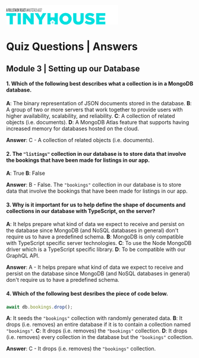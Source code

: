 <img src="../../../images/tinyhouse-logo.png" width="60%"/>

# Quiz Questions | Answers

## Module 3 | Setting up our Database

#### 1. Which of the following best describes what a collection is in a MongoDB database.

**A**: The binary representation of JSON documents stored in the database.
**B**: A group of two or more servers that work together to provide users with higher availability, scalability, and reliability.
**C**: A collection of related objects (i.e. documents).
**D**: A MongoDB Atlas feature that supports having increased memory for databases hosted on the cloud.

**Answer**: C - A collection of related objects (i.e. documents).

#### 2. The `"listings"` collection in our database is to store data that involve the bookings that have been made for listings in our app.

**A**: True
**B**: False

**Answer**: B - False. The `"bookings"` collection in our database is to store data that involve the bookings that have been made for listings in our app.

#### 3. Why is it important for us to help define the shape of documents and collections in our database with TypeScript, on the server?

**A**: It helps prepare what kind of data we expect to receive and persist on the database since MongoDB (and NoSQL databases in general) don't require us to have a predefined schema.
**B**: MongoDB is only compatible with TypeScript specific server technologies.
**C**: To use the Node MongoDB driver which is a TypeScript specific library.
**D**: To be compatible with our GraphQL API.

**Answer**: A - It helps prepare what kind of data we expect to receive and persist on the database since MongoDB (and NoSQL databases in general) don't require us to have a predefined schema.

#### 4. Which of the following best desribes the piece of code below.

```js
await db.bookings.drop();
```

**A**: It seeds the `"bookings"` collection with randomly generated data.
**B**: It drops (i.e. removes) an entire database if it is to contain a collection named `"bookings"`.
**C**: It drops (i.e. removes) the `"bookings"` collection.
**D**: It drops (i.e. removes) every collection in the database but the `"bookings"` collection.

**Answer**: C - It drops (i.e. removes) the `"bookings"` collection.
